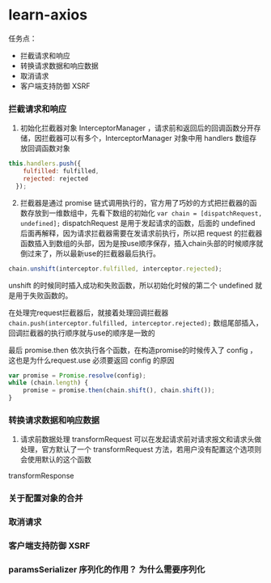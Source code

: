 # learn-axios
任务点：
- 拦截请求和响应
- 转换请求数据和响应数据
- 取消请求
- 客户端支持防御 XSRF

### 拦截请求和响应
1. 初始化拦截器对象 InterceptorManager ，请求前和返回后的回调函数分开存储，因拦截器可以有多个，InterceptorManager 对象中用 handlers 数组存放回调函数对象
```javascript
this.handlers.push({
    fulfilled: fulfilled,
    rejected: rejected
  });
```

2. 拦截器是通过 promise 链式调用执行的，官方用了巧妙的方式把拦截器的函数存放到一维数组中，先看下数组的初始化
`var chain = [dispatchRequest, undefined];`
dispatchRequest 是用于发起请求的函数，后面的 undefined 后面再解释，因为请求拦截器需要在发请求前执行，所以把 request 的拦截器函数插入到数组的头部，因为是按use顺序保存，插入chain头部的时候顺序就倒过来了，所以最新use的拦截器最后执行。
```javascript
chain.unshift(interceptor.fulfilled, interceptor.rejected);
```
unshift 的时候同时插入成功和失败函数，所以初始化时候的第二个 undefined 就是用于失败函数的。

在处理完request拦截器后，就接着处理回调拦截器
`chain.push(interceptor.fulfilled, interceptor.rejected);`
数组尾部插入，回调拦截器的执行顺序就与use的顺序是一致的

最后 promise.then 依次执行各个函数，在构造promise的时候传入了 config ，这也是为什么request.use 必须要返回 config 的原因
```javascript
var promise = Promise.resolve(config);
while (chain.length) {
    promise = promise.then(chain.shift(), chain.shift());
}
```

### 转换请求数据和响应数据
1. 请求前数据处理
transformRequest 可以在发起请求前对请求报文和请求头做处理，官方默认了一个 transformRequest 方法，若用户没有配置这个选项则会使用默认的这个函数

transformResponse

### 关于配置对象的合并

### 取消请求

### 客户端支持防御 XSRF

### paramsSerializer 序列化的作用？ 为什么需要序列化